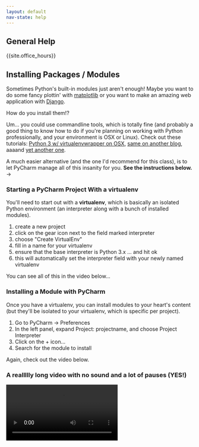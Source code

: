 ```yaml
---
layout: default
nav-state: help
---
```


## General Help

{{site.office_hours}}

## Installing Packages / Modules

Sometimes Python's built-in modules just aren't enough! Maybe you want to do some fancy plottin' with [matplotlib](http://matplotlib.org/) or you want to make an amazing web application with [Django](https://www.djangoproject.com/).

How do you install them!?

Um... you could use commandline tools, which is totally fine (and probably a good thing to know how to do if you're planning on working with Python professionally, and your environment is OSX or Linux). Check out these tutorials: [Python 3 w/ virtualenvwrapper on OSX](http://www.marinamele.com/2014/07/install-python3-on-mac-os-x-and-use-virtualenv-and-virtualenvwrapper.html), [same on another blog](http://gpiot.com/blog/install-python-3-and-virtualenv-mac-osx/), aaaand [yet another one](https://github.com/QUTPy/QUTPy/blob/master/Getting%20started%20with%20Python3%20on%20OS%20X%20Yosemite.md).

A much easier alternative (and the one I'd recommend for this class), is to let PyCharm manage all of this insanity for you. __See the instructions below.__ &rarr;




### Starting a PyCharm Project With a virtualenv

You'll need to start out with a __virtualenv__, which is basically an isolated Python environment (an interpreter along with a bunch of installed modules).

1. create a new project
2. click on the gear icon next to the field marked interpreter
3. choose "Create VirtualEnv"
4. fill in a name for your virtualenv 
5. ensure that the base interpreter is Python 3.x ... and hit ok
5. this will automatically set the interpreter field with your newly named virtualenv

You can see all of this in the video below...

### Installing a Module with PyCharm

Once you have a virtualenv, you can install modules to your heart's content (but they'll be isolated to your virtualenv, which is specific per project).

1. Go to PyCharm &rarr; Preferences
2. In the left panel, expand Project: projectname, and choose Project Interpreter
3. Click on the + icon...
4. Search for the module to install

Again, check out the video below.

### A reallllly long video with no sound and a lot of pauses (YES!)

<video controls>
    <source src="resources/video/pycharm-virtualenv.webm" type="video/webm">
    <source src="resources/video/pycharm-virtualenv.mp4" type="video/mp4">
    Your browser does not support the <code>video</code> element.
</video>
